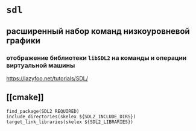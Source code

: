 # `sdl`
## расширенный набор команд низкоуровневой графики
### отображение библиотеки `libSDL2` на команды и операции виртуальной машины

https://lazyfoo.net/tutorials/SDL/

## [[cmake]]

```
find_package(SDL2 REQUIRED)
include_directories(skelex ${SDL2_INCLUDE_DIRS})
target_link_libraries(skelex ${SDL2_LIBRARIES})
```
